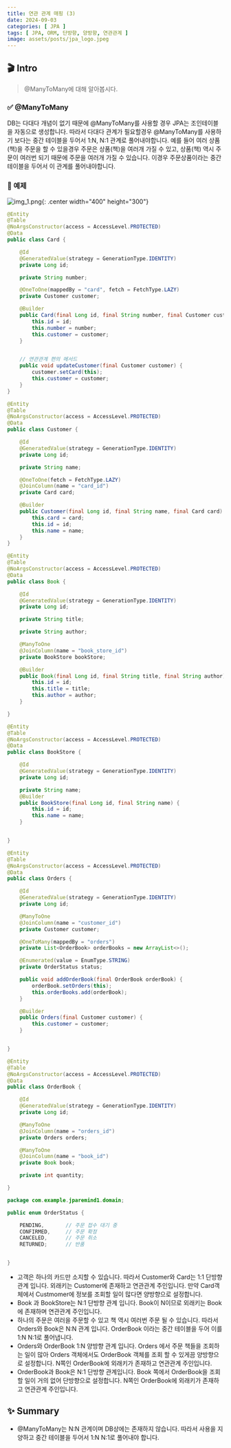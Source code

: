 ```yaml
---
title: 연관 관계 매핑 (3)
date: 2024-09-03
categories: [ JPA ]
tags: [ JPA, ORM, 단방향, 양방향, 연관관계 ]
image: assets/posts/jpa_logo.jpeg
---
```


## 🎬 Intro
> @ManyToMany에 대해 알아봅시다.

### ✅ @ManyToMany
DB는 다대다 개념이 없기 때문에 @ManyToMany를 사용할 경우 JPA는 조인테이블을 자동으로 생성합니다. 따라서 다대다 관계가 필요할경우
@ManyToMany를 사용하기 보다는 중간 테이블을 두어서 1:N, N:1 관계로 풀어내야합니다. 예를 들어 여러 상품(책)을 주문을 할 수 있을경우 주문은 상품(책)을 여러개 가질 수 있고,
상품(책) 역시 주문이 여러번 되기 때문에 주문을 여러개 가질 수 있습니다. 이경우 주문상품이라는 중간 테이블을 두어서 이 관계를 풀어내야합니다. 


### 📝 예제

![img_1.png](/assets/posts/img_7.png){: .center width="400" height="300"}



```java
@Entity
@Table
@NoArgsConstructor(access = AccessLevel.PROTECTED)
@Data
public class Card {

	@Id
	@GeneratedValue(strategy = GenerationType.IDENTITY)
	private Long id;

	private String number;

	@OneToOne(mappedBy = "card", fetch = FetchType.LAZY)
	private Customer customer;

	@Builder
	public Card(final Long id, final String number, final Customer customer) {
		this.id = id;
		this.number = number;
		this.customer = customer;
	}


	// 연관관계 편의 메서드
	public void updateCustomer(final Customer customer) {
		customer.setCard(this);
		this.customer = customer;
	}
}
```

```java
@Entity
@Table
@NoArgsConstructor(access = AccessLevel.PROTECTED)
@Data
public class Customer {

	@Id
	@GeneratedValue(strategy = GenerationType.IDENTITY)
	private Long id;

	private String name;

	@OneToOne(fetch = FetchType.LAZY)
	@JoinColumn(name = "card_id")
	private Card card;

	@Builder
	public Customer(final Long id, final String name, final Card card) {
		this.card = card;
		this.id = id;
		this.name = name;
	}
}
```

```java
@Entity
@Table
@NoArgsConstructor(access = AccessLevel.PROTECTED)
@Data
public class Book {

	@Id
	@GeneratedValue(strategy = GenerationType.IDENTITY)
	private Long id;

	private String title;

	private String author;

	@ManyToOne
	@JoinColumn(name = "book_store_id")
	private BookStore bookStore;

	@Builder
	public Book(final Long id, final String title, final String author) {
		this.id = id;
		this.title = title;
		this.author = author;
	}

}
```

```java
@Entity
@Table
@NoArgsConstructor(access = AccessLevel.PROTECTED)
@Data
public class BookStore {

	@Id
	@GeneratedValue(strategy = GenerationType.IDENTITY)
	private Long id;

	private String name;
	@Builder
	public BookStore(final Long id, final String name) {
		this.id = id;
		this.name = name;
	}


}

```

```java
@Entity
@Table
@NoArgsConstructor(access = AccessLevel.PROTECTED)
@Data
public class Orders {

	@Id
	@GeneratedValue(strategy = GenerationType.IDENTITY)
	private Long id;

	@ManyToOne
	@JoinColumn(name = "customer_id")
	private Customer customer;

	@OneToMany(mappedBy = "orders")
	private List<OrderBook> orderBooks = new ArrayList<>();

	@Enumerated(value = EnumType.STRING)
	private OrderStatus status;

	public void addOrderBook(final OrderBook orderBook) {
		orderBook.setOrders(this);
		this.orderBooks.add(orderBook);
	}

	@Builder
	public Orders(final Customer customer) {
		this.customer = customer;
	}


}
```

```java
@Entity
@Table
@NoArgsConstructor(access = AccessLevel.PROTECTED)
@Data
public class OrderBook {

	@Id
	@GeneratedValue(strategy = GenerationType.IDENTITY)
	private Long id;

	@ManyToOne
	@JoinColumn(name = "orders_id")
	private Orders orders;

	@ManyToOne
	@JoinColumn(name = "book_id")
	private Book book;

	private int quantity;

}
```

```java
package com.example.jparemind1.domain;

public enum OrderStatus {

	PENDING,       // 주문 접수 대기 중
	CONFIRMED,     // 주문 확정
	CANCELED,      // 주문 취소
	RETURNED;      // 반품


}
```

- 고객은 하나의 카드만 소지할 수 있습니다. 따라서 Customer와 Card는 1:1 단방향 관계 입니다. 외래키는 Customer에 존재하고 연관관계 주인입니다.
  만약 Card객체에서 Custmomer에 정보를 조회할 일이 많다면 양방향으로 설정합니다.
- Book 과 BookStore는 N:1 단방향 관계 입니다. Book이 N이므로 외래키는 Book에 존재하며 연관관계 주인입니다. 
- 하나의 주문은 여러을 주문할 수 있고 책 역시 여러번 주문 될 수 있습니다. 따라서 Orders와 Book은 N:N 관계 입니다.  OrderBook 이라는 중간 테이블을 두어 이를 1:N N:1로 풀어냅니다.
- Orders와 OrderBook 1:N 양방향 관계 입니다. Orders 에서 주문 책들을 조회하는 일이 많아 Orders 객체에서도 OrderBook 객체를 조회 할 수 있게끔 양방향으로 설정합니다.
  N쪽인 OrderBook에 외래키가 존재하고 연관관계 주인입니다.
- OrderBook과 Book은 N:1 단방향 관계입니다. Book 쪽에서 OrderBook을 조회할 일이 거의 없어 단방향으로 설정합니다.
  N쪽인 OrderBook에 외래키가 존재하고 연관관계 주인입니다.


## ✨ Summary
- @ManyToMany는 N:N 관계이며 DB상에는 존재하지 않습니다. 따라서 사용을 지양하고 중간 테이블을 두어서 1:N N:1로 풀어내야 합니다.
